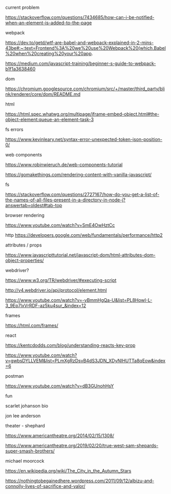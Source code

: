 current problem

https://stackoverflow.com/questions/7434685/how-can-i-be-notified-when-an-element-is-added-to-the-page


webpack

https://dev.to/getd/wtf-are-babel-and-webpack-explained-in-2-mins-43be#:~:text=Frontend%3A%20we%20use%20Webpack%20(which,Babel%20when%20creating%20your%20app.

https://medium.com/javascript-training/beginner-s-guide-to-webpack-b1f1a3638460



dom 

https://chromium.googlesource.com/chromium/src/+/master/third_party/blink/renderer/core/dom/README.md

html

https://html.spec.whatwg.org/multipage/iframe-embed-object.html#the-object-element:queue-an-element-task-3

fs errors

https://www.kevinleary.net/syntax-error-unexpected-token-json-position-0/


web components

https://www.robinwieruch.de/web-components-tutorial

https://gomakethings.com/rendering-content-with-vanilla-javascript/

fs

https://stackoverflow.com/questions/2727167/how-do-you-get-a-list-of-the-names-of-all-files-present-in-a-directory-in-node-j?answertab=oldest#tab-top



browser rendering

https://www.youtube.com/watch?v=SmE4OwHztCc

http
https://developers.google.com/web/fundamentals/performance/http2


attributes / props

https://www.javascripttutorial.net/javascript-dom/html-attributes-dom-object-properties/

webdriver?

https://www.w3.org/TR/webdriver/#executing-script

http://v4.webdriver.io/api/protocol/element.html

https://www.youtube.com/watch?v=-vBmmHgQa-U&list=PL8HowI-L-3_9Ep7lxVrRDF-az5ku4sur_&index=12

frames

https://html.com/frames/

react

https://kentcdodds.com/blog/understanding-reacts-key-prop

https://www.youtube.com/watch?v=gwbsDYLLVEM&list=PLmXgRzDsvB4dS3JDN_XDyNIHUTTa8qEow&index=6

postman

https://www.youtube.com/watch?v=dB3GUnohHsY

fun 

scarlet johanson bio

jon lee anderson

theater - shephard

https://www.americantheatre.org/2014/02/15/1308/

https://www.americantheatre.org/2019/02/20/true-west-sam-shepards-super-smash-brothers/

michael moorcock

https://en.wikipedia.org/wiki/The_City_in_the_Autumn_Stars

https://nothingtobegainedhere.wordpress.com/2011/09/12/albizu-and-connolly-lives-of-sacrifice-and-valor/